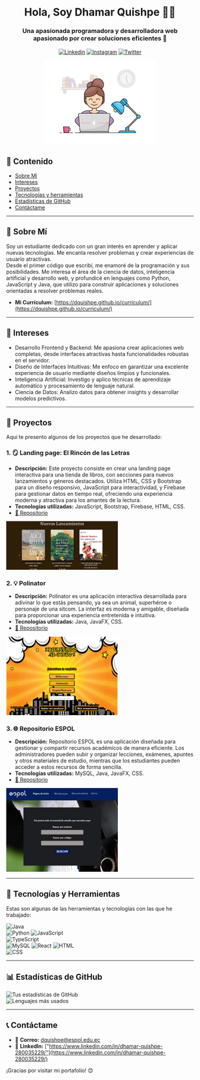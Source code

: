 <!-- # 🌟 **Hola, soy Dhamar Quishpe Rivera** 🌟 -->
<h1 align="center">Hola, Soy Dhamar Quishpe 👩‍💻</h1>

<h3 align="center">Una apasionada programadora y desarrolladora web apasionado por crear soluciones eficientes 🚀</h3>

<p align="center">
<a href="https://www.linkedin.com/in/dhamar-quishpe-280035229/" target="blank"><img align="center" src="https://raw.githubusercontent.com/rahuldkjain/github-profile-readme-generator/master/src/images/icons/Social/linked-in-alt.svg" alt="Linkedin" height="30" width="40" /></a>
<a href="https://instagram.com/sweetdhami" target="blank"><img align="center" src="https://raw.githubusercontent.com/rahuldkjain/github-profile-readme-generator/master/src/images/icons/Social/instagram.svg" alt="Instagram" height="30" width="40" /></a>
<a href="https://twitter.com/elirivera1231" target="blank"><img align="center" src="https://raw.githubusercontent.com/rahuldkjain/github-profile-readme-generator/master/src/images/icons/Social/twitter.svg" alt="Twitter" height="30" width="40" /></a>
</p>

<div align="center">
    <img src="imagenes/gif1.gif" alt="Gif" width="300" />
</div>

## 🌟 **Contenido**
* [Sobre Mí](#-sobre-mí)
* [Intereses](#-intereses)
* [Proyectos](#-proyectos)
* [Tecnologías y herramientas](#-tecnologías-y-herramientas)
* [Estadísticas de GitHub](#-estadísticas-de-github)
* [Contáctame](#-contáctame)

---

## 🪪 **Sobre Mí**
Soy un estudiante dedicado con un gran interés en aprender y aplicar nuevas tecnologías. Me encanta resolver problemas y crear experiencias de usuario atractivas.  
Desde el primer código que escribí, me enamoré de la programación y sus posibilidades. Me interesa el área de la ciencia de datos, inteligencia artificial y desarrollo web, y profundicé en lenguajes como Python, JavaScript y Java, que utilizo para construir aplicaciones y soluciones orientadas a resolver problemas reales.

- **Mi Currículum:** [https://dquishpe.github.io/curriculum/](https://dquishpe.github.io/curriculum/)

---

## 🌟 **Intereses**  
- Desarrollo Frontend y Backend: Me apasiona crear aplicaciones web completas, desde interfaces atractivas hasta funcionalidades robustas en el servidor.  
- Diseño de Interfaces Intuitivas: Me enfoco en garantizar una excelente experiencia de usuario mediante diseños limpios y funcionales.  
- Inteligencia Artificial: Investigo y aplico técnicas de aprendizaje automático y procesamiento de lenguaje natural.  
- Ciencia de Datos: Analizo datos para obtener insights y desarrollar modelos predictivos.  

---

## 💼 **Proyectos**  
Aquí te presento algunos de los proyectos que he desarrollado:  

### 1. 🪞 **Landing page: El Rincón de las Letras**  
- **Descripción:** Este proyecto consiste en crear una landing page interactiva para una tienda de libros, con secciones para nuevos lanzamientos y géneros destacados. Utiliza HTML, CSS y Bootstrap para un diseño responsivo, JavaScript para interactividad, y Firebase para gestionar datos en tiempo real, ofreciendo una experiencia moderna y atractiva para los amantes de la lectura.
- **Tecnologías utilizadas:** JavaScript, Bootstrap, Firebase, HTML, CSS.  
- [🔗 Repositorio](https://github.com/usuario/proyecto1)
<img src="imagenes/landing.png" alt="LandingPage" width="300" />


### 2. 💡 **Polinator**  
- **Descripción:** Polinator es una aplicación interactiva desarrollada para adivinar lo que estás pensando, ya sea un animal, superhéroe o personaje de una sitcom. La interfaz es moderna y amigable, diseñada para proporcionar una experiencia entretenida e intuitiva.
- **Tecnologías utilizadas:** Java, JavaFX, CSS.  
- [🔗 Repositorio](https://github.com/randyRivera0/Polinator.git)
<img src="imagenes/polinator.png" alt="Polinator" width="300" />

### 3. 🌐 **Repositorio ESPOL**  
- **Descripción:** Repositorio ESPOL es una aplicación diseñada para gestionar y compartir recursos académicos de manera eficiente. Los administradores pueden subir y organizar lecciones, exámenes, apuntes y otros materiales de estudio, mientras que los estudiantes pueden acceder a estos recursos de forma sencilla.
- **Tecnologías utilizadas:** MySQL, Java, JavaFX, CSS.  
- [🔗 Repositorio](https://github.com/randyRivera0/EduRepoEspol.git)
<img src="imagenes/edurepo.png" alt="RepoEspol" width="300" />

---

## 🚀 **Tecnologías y Herramientas**  
Estas son algunas de las herramientas y tecnologías con las que he trabajado:  

![Java](https://img.shields.io/badge/Java-FF4F4F?style=for-the-badge&logo=java&logoColor=white)  
![Python](https://img.shields.io/badge/Python-007ACC?style=for-the-badge&logo=python&logoColor=white)
![JavaScript](https://img.shields.io/badge/JavaScript-FFC300?style=for-the-badge&logo=javascript&logoColor=black)  
![TypeScript](https://img.shields.io/badge/TypeScript-2E7D32?style=for-the-badge&logo=typescript&logoColor=white)      
![MySQL](https://img.shields.io/badge/MySQL-00758F?style=for-the-badge&logo=mysql&logoColor=white) 
![React](https://img.shields.io/badge/React-00C6FF?style=for-the-badge&logo=react&logoColor=black) 
![HTML](https://img.shields.io/badge/HTML-FF5733?style=for-the-badge&logo=html5&logoColor=white)  
![CSS](https://img.shields.io/badge/CSS-2980B9?style=for-the-badge&logo=css3&logoColor=white)  

---


## 📊 **Estadísticas de GitHub**  
![Tus estadísticas de GitHub](https://github-readme-stats.vercel.app/api?username=dquishpe&show_icons=true&theme=dracula)  
![Lenguajes más usados](https://github-readme-stats.vercel.app/api/top-langs/?username=dquishpe&layout=compact&theme=dracula)

---

## 📞 **Contáctame**  
- 📧 **Correo:** [dquishpe@espol.edu.ec](mailto:dquishpe@espol.edu.ec)  
- 💼 **LinkedIn:** ["https://www.linkedin.com/in/dhamar-quishpe-280035229/"](https://www.linkedin.com/in/dhamar-quishpe-280035229/)  


¡Gracias por visitar mi portafolio! 😊

